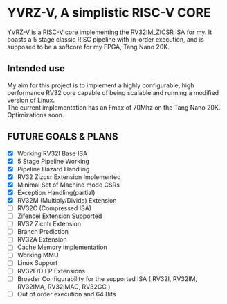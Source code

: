 
# YVRZ-V, A simplistic RISC-V CORE

YVRZ-V is a [RISC-V](https://riscv.org/) core implementing the RV32IM_ZICSR ISA for my. It boasts a 5 stage classic RISC pipeline with in-order execution, and is supposed to be a softcore for my FPGA, Tang Nano 20K.

## Intended use

My aim for this project is to implement a highly configurable, high performance RV32 core capable of being scalable and running a modified version of Linux.  
The current implementation has an Fmax of 70Mhz on the Tang Nano 20K. Optimizations soon.

## FUTURE GOALS & PLANS
- [x] Working RV32I Base ISA
- [x] 5 Stage Pipeline Working
- [x] Pipeline Hazard Handling
- [x] RV32 Zizcsr Extension Implemented
- [x] Minimal Set of Machine mode CSRs
- [x] Exception Handling(partial)
- [x] RV32M (Multiply/Divide) Extension
- [ ] RV32C (Compressed ISA)
- [ ] Zifencei Extension Supported
- [ ] RV32 Zicntr Extension
- [ ] Branch Prediction
- [ ] RV32A Extension
- [ ] Cache Memory implementation
- [ ] Working MMU
- [ ] Linux Support
- [ ] RV32F/D FP Extensions
- [ ] Broader Configurability for the supported ISA ( RV32I, RV32IM, RV32IMA, RV32IMAC, RV32GC )
- [ ] Out of order execution and 64 Bits
